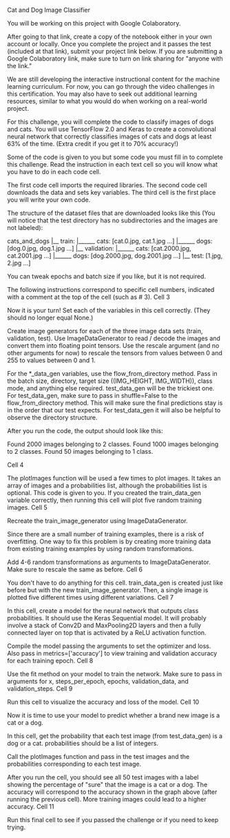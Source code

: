 Cat and Dog Image Classifier

You will be working on this project with Google Colaboratory.

After going to that link, create a copy of the notebook either in your own account or locally. Once you complete the project and it passes the test (included at that link), submit your project link below. If you are submitting a Google Colaboratory link, make sure to turn on link sharing for "anyone with the link."

We are still developing the interactive instructional content for the machine learning curriculum. For now, you can go through the video challenges in this certification. You may also have to seek out additional learning resources, similar to what you would do when working on a real-world project.

For this challenge, you will complete the code to classify images of dogs and cats. You will use TensorFlow 2.0 and Keras to create a convolutional neural network that correctly classifies images of cats and dogs at least 63% of the time. (Extra credit if you get it to 70% accuracy!)

Some of the code is given to you but some code you must fill in to complete this challenge. Read the instruction in each text cell so you will know what you have to do in each code cell.

The first code cell imports the required libraries. The second code cell downloads the data and sets key variables. The third cell is the first place you will write your own code.

The structure of the dataset files that are downloaded looks like this (You will notice that the test directory has no subdirectories and the images are not labeled):

cats_and_dogs
|__ train:
    |______ cats: [cat.0.jpg, cat.1.jpg ...]
    |______ dogs: [dog.0.jpg, dog.1.jpg ...]
|__ validation:
    |______ cats: [cat.2000.jpg, cat.2001.jpg ...]
    |______ dogs: [dog.2000.jpg, dog.2001.jpg ...]
|__ test: [1.jpg, 2.jpg ...]

You can tweak epochs and batch size if you like, but it is not required.

The following instructions correspond to specific cell numbers, indicated with a comment at the top of the cell (such as # 3).
Cell 3

Now it is your turn! Set each of the variables in this cell correctly. (They should no longer equal None.)

Create image generators for each of the three image data sets (train, validation, test). Use ImageDataGenerator to read / decode the images and convert them into floating point tensors. Use the rescale argument (and no other arguments for now) to rescale the tensors from values between 0 and 255 to values between 0 and 1.

For the *_data_gen variables, use the flow_from_directory method. Pass in the batch size, directory, target size ((IMG_HEIGHT, IMG_WIDTH)), class mode, and anything else required. test_data_gen will be the trickiest one. For test_data_gen, make sure to pass in shuffle=False to the flow_from_directory method. This will make sure the final predictions stay is in the order that our test expects. For test_data_gen it will also be helpful to observe the directory structure.

After you run the code, the output should look like this:

Found 2000 images belonging to 2 classes.
Found 1000 images belonging to 2 classes.
Found 50 images belonging to 1 class.

Cell 4

The plotImages function will be used a few times to plot images. It takes an array of images and a probabilities list, although the probabilities list is optional. This code is given to you. If you created the train_data_gen variable correctly, then running this cell will plot five random training images.
Cell 5

Recreate the train_image_generator using ImageDataGenerator.

Since there are a small number of training examples, there is a risk of overfitting. One way to fix this problem is by creating more training data from existing training examples by using random transformations.

Add 4-6 random transformations as arguments to ImageDataGenerator. Make sure to rescale the same as before.
Cell 6

You don't have to do anything for this cell. train_data_gen is created just like before but with the new train_image_generator. Then, a single image is plotted five different times using different variations.
Cell 7

In this cell, create a model for the neural network that outputs class probabilities. It should use the Keras Sequential model. It will probably involve a stack of Conv2D and MaxPooling2D layers and then a fully connected layer on top that is activated by a ReLU activation function.

Compile the model passing the arguments to set the optimizer and loss. Also pass in metrics=['accuracy'] to view training and validation accuracy for each training epoch.
Cell 8

Use the fit method on your model to train the network. Make sure to pass in arguments for x, steps_per_epoch, epochs, validation_data, and validation_steps.
Cell 9

Run this cell to visualize the accuracy and loss of the model.
Cell 10

Now it is time to use your model to predict whether a brand new image is a cat or a dog.

In this cell, get the probability that each test image (from test_data_gen) is a dog or a cat. probabilities should be a list of integers.

Call the plotImages function and pass in the test images and the probabilities corresponding to each test image.

After you run the cell, you should see all 50 test images with a label showing the percentage of "sure" that the image is a cat or a dog. The accuracy will correspond to the accuracy shown in the graph above (after running the previous cell). More training images could lead to a higher accuracy.
Cell 11

Run this final cell to see if you passed the challenge or if you need to keep trying.
